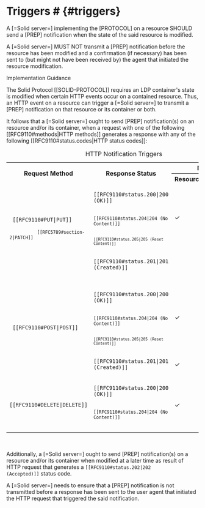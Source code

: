 # Triggers # {#triggers}

A [=Solid server=] implementing the [PROTOCOL] on a resource SHOULD send a [PREP] notification when the state of the said resource is modified.

A [=Solid server=] MUST NOT transmit a [PREP] notification before the resource has been modified and a confirmation (if necessary) has been sent to (but might not have been received by) the agent that initiated the resource modification.

<div class="advisement">
  <div class="marker">Implementation Guidance</div>

  The Solid Protocol [[SOLID-PROTOCOL]] requires an LDP container's state is modified when certain HTTP events occur on a contained resource. Thus, an HTTP event on a resource can trigger a [=Solid server=] to transmit a [PREP] notification on that resource or its container or both.

  It follows that a [=Solid server=] ought to send [PREP] notification(s) on an resource and/or its container, when a request with one of the following [[RFC9110#methods|HTTP methods]] generates a response with any of the following [[RFC9110#status.codes|HTTP status codes]]:

  <table class="numbered auto">
    <caption> HTTP Notification Triggers
    <tr>
      <th rowspan=2> Request Method
      <th rowspan=2> Response Status
      <th colspan=2 class="center"> Notify
    <tr>
      <th class="center"> Resource
      <th class="center"> Container
    <tr>
      <td rowspan=2>
        <code> [[RFC9110#PUT|PUT]] <br>
        <code> [[RFC5789#section-2|PATCH]] <br>
      <td>
        <code> [[RFC9110#status.200|200 (OK)]] <br>
        <code> [[RFC9110#status.204|204 (No Content)]] <br>
        <code> [[RFC9110#status.205|205 (Reset Content)]]
      <td class="tick">
        &check;
      <td class="tick">
        &check;
    <tr>
      <td>
        <code> [[RFC9110#status.201|201 (Created)]] <br>
      <td>
      <td class="tick">
        &check;
    <tr>
      <td rowspan=2>
        <code> [[RFC9110#POST|POST]]
      <td>
        <code> [[RFC9110#status.200|200 (OK)]] <br>
        <code> [[RFC9110#status.204|204 (No Content)]] <br>
        <code> [[RFC9110#status.205|205 (Reset Content)]]
      <td class="tick">
        &check;
      <td class="tick">
        &check;
    <tr>
      <td>
        <code> [[RFC9110#status.201|201 (Created)]]
      <td class="tick">
        &check;
      <td>
    <tr>
      <td>
        <code> [[RFC9110#DELETE|DELETE]]
      <td>
        <code> [[RFC9110#status.200|200 (OK)]] <br>
        <code> [[RFC9110#status.204|204 (No Content)]] <br>
      <td class="tick">
        &check;
      <td class="tick">
        &check;
  </table>
  <br/>

  Additionally, a [=Solid server=] ought to send [PREP] notification(s) on a resource and/or its container when modified at a later time as result of HTTP request that generates a <code>[[RFC9110#status.202|202 (Accepted)]]</code> status code.

  A [=Solid server=] needs to ensure that a [PREP] notification is not transmitted before a response has been sent to the user agent that initiated the HTTP request that triggered the said notification.

</div>
